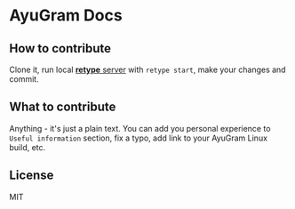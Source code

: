 # AyuGram Docs

## How to contribute

Clone it, run local [**retype** server](https://retype.com/guides/getting-started/) with `retype start`, make your changes and commit.

## What to contribute

Anything - it's just a plain text. You can add you personal experience to `Useful information` section, fix a typo, add link to your AyuGram Linux build, etc.

## License

MIT
